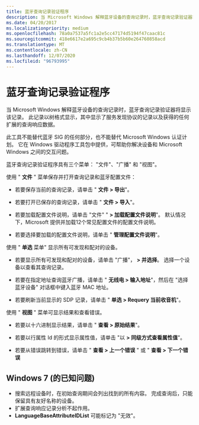 ```yaml
---
title: 蓝牙查询记录验证程序
description: 当 Microsoft Windows 解释蓝牙设备的查询记录时，蓝牙查询记录验证器将显示该记录。
ms.date: 04/20/2017
ms.localizationpriority: medium
ms.openlocfilehash: 78a0a7537a5fc1a2e5cc47174d5194f47caac81c
ms.sourcegitcommit: 418e6617e2a695c9cb4b37b5b60e264760858acd
ms.translationtype: MT
ms.contentlocale: zh-CN
ms.lasthandoff: 12/07/2020
ms.locfileid: "96793995"
---
```

# <a name="bluetooth-inquiry-record-verifier"></a>蓝牙查询记录验证程序


当 Microsoft Windows 解释蓝牙设备的查询记录时，蓝牙查询记录验证器将显示该记录。 此记录以树格式显示，其中显示了服务发现协议的记录以及获得的任何扩展的查询响应数据。

此工具不能替代蓝牙 SIG 的任何部分，也不能替代 Microsoft Windows 认证计划。 它在 Windows 驱动程序工具包中提供，可帮助你解决设备和 Microsoft Windows 之间的交互问题。

蓝牙查询记录验证程序具有三个菜单： "文件"、"广播" 和 "视图"。

使用 " **文件** " 菜单保存并打开查询记录和蓝牙配置文件：

-   若要保存当前的查询记录，请单击 " **文件 &gt; 导出**"。

-   若要打开已保存的查询记录，请单击 " **文件 &gt; 导入**"。

-   若要加载配置文件说明，请单击 "文件" " **&gt; 加载配置文件说明**"。 默认情况下，Microsoft 提供并加载12个常见配置文件的配置文件说明。

-   若要选择要加载的配置文件说明，请单击 " **管理配置文件说明**"。

使用 " **单选** 菜单" 显示所有可发现和配对的设备。

-   若要显示所有可发现和配对的设备，请单击 "广播"， **&gt; 并选择**。 选择一个设备以查看其查询记录。

-   若要在指定地址查询蓝牙广播，请单击 " **无线电 &gt; 输入地址**"，然后在 "选择蓝牙设备" 对话框中键入蓝牙 MAC 地址。
-   若要刷新当前显示的 SDP 记录，请单击 " **单选 &gt; Requery 当前收音机**"。

使用 " **视图** " 菜单可显示结果和查看错误。

-   若要以十六进制显示结果，请单击 " **查看 &gt; 原始结果**"。

-   若要以行属性 Id 的形式显示属性值，请单击 "以 **&gt; 同级方式查看属性值**"。

-   若要从错误跳转到错误，请单击 " **查看 &gt; 上一个错误** " 或 " **查看 &gt; 下一个错误**

## <a name="span-idknown_issues__windows_7_spanspan-idknown_issues__windows_7_spanspan-idknown_issues__windows_7_spanknown-issues-windows-7"></a><span id="Known_Issues__Windows_7_"></span><span id="known_issues__windows_7_"></span><span id="KNOWN_ISSUES__WINDOWS_7_"></span>Windows 7 (的已知问题) 


-   搜索远程设备时，在初始查询期间会列出找到的所有内容。 完成查询后，只能保留具有友好名称的设备。
-   扩展查询响应记录分析不起作用。
-   **LanguageBaseAttributeIDList** 可能标记为 "无效"。

 

 





